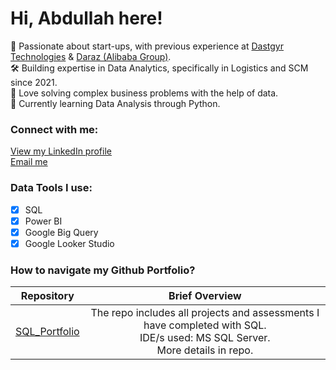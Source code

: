 # Hi, Abdullah here!
🔭 Passionate about start-ups, with previous experience at [Dastgyr Technologies](https://www.linkedin.com/company/dastgyr/) & [Daraz (Alibaba Group)](https://www.linkedin.com/company/daraz).<br>
🛠️ Building expertise in Data Analytics, specifically in Logistics and SCM since 2021.<br>
🤝 Love solving complex business problems with the help of data.<br>
🌱 Currently learning Data Analysis through Python.<br>

### Connect with me:
[View my LinkedIn profile](https://www.linkedin.com/in/abdullah-asghar/) <br>
[Email me](mailto:abdullah.asghar@khi.iba.edu.pk)

### Data Tools I use:
- [x] SQL
- [x] Power BI
- [x] Google Big Query
- [x] Google Looker Studio

### How to navigate my Github Portfolio?

| Repository | Brief Overview |
|:-:|:-:|
| [SQL_Portfolio](https://github.com/AbdullahAsghar/SQL_Portfolio)|The repo includes all projects and assessments I have completed with SQL.<br>IDE/s used: MS SQL Server.<br>More details in repo.| 



